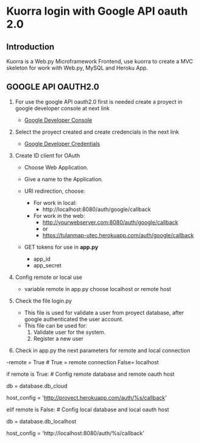 # Kuorra login with Google API oauth 2.0

## Introduction

Kuorra is a Web.py Microframework Frontend, use kuorra to create a MVC skeleton for work with Web.py, MySQL and Heroku App.


## GOOGLE API OAUTH2.0

1. For use the google API oauth2.0 first is needed create a proyect in google developer console at next link

    - [Google Developer Console](https://console.developers.google.com)

2. Select the proyect created and create credencials in the next link

    - [Google Developer Credentials](https://console.developers.google.com/apis/credentials)

3. Create  ID client for OAuth

    - Choose Web Application.

    - Give a name to the Application.

    - URI redirection, choose:
        - For work in local:
            - http://localhost:8080/auth/google/callback
        - For work in the web:
            - http://yourwebserver.com:8080/auth/google/callback
            - or
            - https://tulanmap-utec.herokuapp.com/auth/google/callback

    - GET tokens for use in **app.py**
        - app_id 
        - app_secret

4. Config remote or local use

    - variable remote in app.py choose localhost or remote host

5. Check the file login.py

    - This file is used for validate a user from proyect database, after google authenticated the user account.
    - This file can be used for:
        1. Validate user for the system.
        2. Register a new user
        
6. Check in app.py the next parameters for remote and local connection

-remote = True # True = remote connection False= localhost

if remote is True: # Config remote database and remote oauth host

db = database.db_cloud

host_config = 'http://proyect.herokuapp.com/auth/%s/callback'

elif remote is False: # Config local database and local oauth host

db = database.db_localhost

host_config =  'http://localhost:8080/auth/%s/callback'
